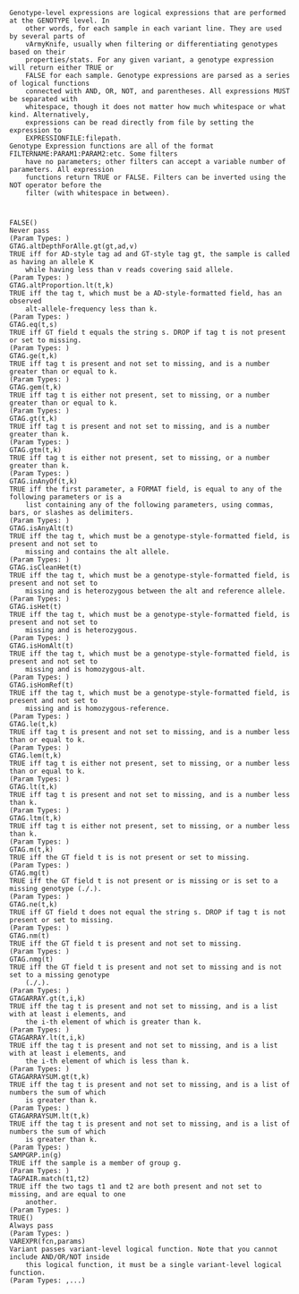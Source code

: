     Genotype-level expressions are logical expressions that are performed at the GENOTYPE level. In 
        other words, for each sample in each variant line. They are used by several parts of 
        vArmyKnife, usually when filtering or differentiating genotypes based on their 
        properties/stats. For any given variant, a genotype expression will return either TRUE or 
        FALSE for each sample. Genotype expressions are parsed as a series of logical functions 
        connected with AND, OR, NOT, and parentheses. All expressions MUST be separated with 
        whitespace, though it does not matter how much whitespace or what kind. Alternatively, 
        expressions can be read directly from file by setting the expression to 
        EXPRESSIONFILE:filepath.
    Genotype Expression functions are all of the format FILTERNAME:PARAM1:PARAM2:etc. Some filters 
        have no parameters; other filters can accept a variable number of parameters. All expression 
        functions return TRUE or FALSE. Filters can be inverted using the NOT operator before the 
        filter (with whitespace in between).

# 

    
    FALSE()
    Never pass
    (Param Types: )
    GTAG.altDepthForAlle.gt(gt,ad,v)
    TRUE iff for AD-style tag ad and GT-style tag gt, the sample is called as having an allele K 
        while having less than v reads covering said allele.
    (Param Types: )
    GTAG.altProportion.lt(t,k)
    TRUE iff the tag t, which must be a AD-style-formatted field, has an observed 
        alt-allele-frequency less than k.
    (Param Types: )
    GTAG.eq(t,s)
    TRUE iff GT field t equals the string s. DROP if tag t is not present or set to missing.
    (Param Types: )
    GTAG.ge(t,k)
    TRUE iff tag t is present and not set to missing, and is a number greater than or equal to k.
    (Param Types: )
    GTAG.gem(t,k)
    TRUE iff tag t is either not present, set to missing, or a number greater than or equal to k.
    (Param Types: )
    GTAG.gt(t,k)
    TRUE iff tag t is present and not set to missing, and is a number greater than k.
    (Param Types: )
    GTAG.gtm(t,k)
    TRUE iff tag t is either not present, set to missing, or a number greater than k.
    (Param Types: )
    GTAG.inAnyOf(t,k)
    TRUE iff the first parameter, a FORMAT field, is equal to any of the following parameters or is a 
        list containing any of the following parameters, using commas, bars, or slashes as delimiters.
    (Param Types: )
    GTAG.isAnyAlt(t)
    TRUE iff the tag t, which must be a genotype-style-formatted field, is present and not set to 
        missing and contains the alt allele.
    (Param Types: )
    GTAG.isCleanHet(t)
    TRUE iff the tag t, which must be a genotype-style-formatted field, is present and not set to 
        missing and is heterozygous between the alt and reference allele.
    (Param Types: )
    GTAG.isHet(t)
    TRUE iff the tag t, which must be a genotype-style-formatted field, is present and not set to 
        missing and is heterozygous.
    (Param Types: )
    GTAG.isHomAlt(t)
    TRUE iff the tag t, which must be a genotype-style-formatted field, is present and not set to 
        missing and is homozygous-alt.
    (Param Types: )
    GTAG.isHomRef(t)
    TRUE iff the tag t, which must be a genotype-style-formatted field, is present and not set to 
        missing and is homozygous-reference.
    (Param Types: )
    GTAG.le(t,k)
    TRUE iff tag t is present and not set to missing, and is a number less than or equal to k.
    (Param Types: )
    GTAG.lem(t,k)
    TRUE iff tag t is either not present, set to missing, or a number less than or equal to k.
    (Param Types: )
    GTAG.lt(t,k)
    TRUE iff tag t is present and not set to missing, and is a number less than k.
    (Param Types: )
    GTAG.ltm(t,k)
    TRUE iff tag t is either not present, set to missing, or a number less than k.
    (Param Types: )
    GTAG.m(t,k)
    TRUE iff the GT field t is is not present or set to missing.
    (Param Types: )
    GTAG.mg(t)
    TRUE iff the GT field t is not present or is missing or is set to a missing genotype (./.).
    (Param Types: )
    GTAG.ne(t,k)
    TRUE iff GT field t does not equal the string s. DROP if tag t is not present or set to missing.
    (Param Types: )
    GTAG.nm(t)
    TRUE iff the GT field t is present and not set to missing.
    (Param Types: )
    GTAG.nmg(t)
    TRUE iff the GT field t is present and not set to missing and is not set to a missing genotype 
        (./.).
    (Param Types: )
    GTAGARRAY.gt(t,i,k)
    TRUE iff the tag t is present and not set to missing, and is a list with at least i elements, and 
        the i-th element of which is greater than k.
    (Param Types: )
    GTAGARRAY.lt(t,i,k)
    TRUE iff the tag t is present and not set to missing, and is a list with at least i elements, and 
        the i-th element of which is less than k.
    (Param Types: )
    GTAGARRAYSUM.gt(t,k)
    TRUE iff the tag t is present and not set to missing, and is a list of numbers the sum of which 
        is greater than k.
    (Param Types: )
    GTAGARRAYSUM.lt(t,k)
    TRUE iff the tag t is present and not set to missing, and is a list of numbers the sum of which 
        is greater than k.
    (Param Types: )
    SAMPGRP.in(g)
    TRUE iff the sample is a member of group g.
    (Param Types: )
    TAGPAIR.match(t1,t2)
    TRUE iff the two tags t1 and t2 are both present and not set to missing, and are equal to one 
        another.
    (Param Types: )
    TRUE()
    Always pass
    (Param Types: )
    VAREXPR(fcn,params)
    Variant passes variant-level logical function. Note that you cannot include AND/OR/NOT inside 
        this logical function, it must be a single variant-level logical function.
    (Param Types: ,...)